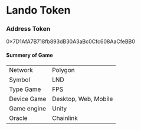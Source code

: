 # Lando Token

### Address Token

0×7D1AfA7B718fb893dB30A3aBc0Cfc608AaCfeBB0

#### Summery of Game

|             |                      |
| ----------- | -------------------- |
| Network     | Polygon              |
| Symbol      | LND                  |
| Type Game   | FPS                  |
| Device Game | Desktop, Web, Mobile |
| Game engine | Unity                |
| Oracle      | Chainlink            |

##
